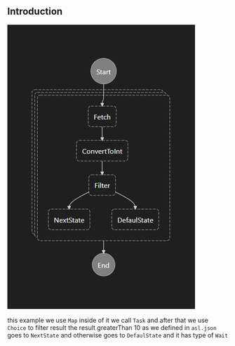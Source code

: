 ## Introduction

![alt text](https://github.com/naimimohammad/bull-stepfunction/blob/master/examples/Choice-Map-Task/Choice-Map-Task.asl.png?raw=true)

this example we use `Map` inside of it we call `Task` and after that we use `Choice` to filter result 
the result greaterThan 10 as we defined in `asl.json` goes to `NextState` and otherwise goes to `DefaulState`
and it has type of `Wait` 